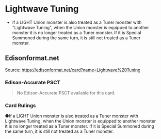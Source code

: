 # Lightwave Tuning

*   If a LIGHT Union monster is also treated as a Tuner monster with "Lightwave Tuning", when the Union monster is equipped to another monster it is no longer treated as a Tuner monster. If it is Special Summoned during the same turn, it is still not treated as a Tuner monster.

## Edisonformat.net

Source: https://edisonformat.net/card?name=Lightwave%20Tuning

### Edison-Accurate PSCT

> No Edison-Accurate PSCT available for this card.

### Card Rulings

●If a LIGHT Union monster is also treated as a Tuner monster with Lightwave Tuning, when the Union monster is equipped to another monster it is no longer treated as a Tuner monster. If it is Special Summoned during the same turn, it is still not treated as a Tuner monster.
            